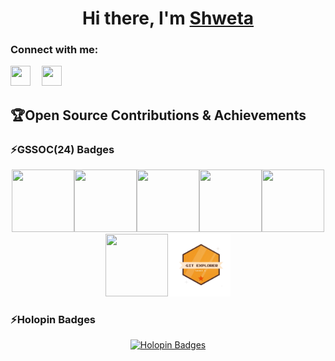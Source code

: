 <h1 align="center"> Hi there, I'm <a href="https://www.linkedin.com/in/shweta-patil-958360242">Shweta</a> </h1>

### Connect with me:

<p align="left" style="display:flex; gap:10px; align-items:center;">
  <a href="https://x.com/_Shwetzz" target="_blank" style="margin-right:8px;">
    <img src="https://cdn-icons-png.flaticon.com/512/5968/5968958.png" width="32" height="32"/>
  </a>
  <a href="https://www.linkedin.com/in/shweta-patil-958360242" target="_blank">
    <img src="https://cdn-icons-png.flaticon.com/512/174/174857.png" width="32" height="32"/>
  </a>
</p>

<!---
shwetzz14/shwetzz14 is a ✨ special ✨ repository because its `README.md` (this file) appears on your GitHub profile.
You can click the Preview link to take a look at your changes.
--->

## 🏆Open Source Contributions & Achievements
###  ⚡GSSOC(24) Badges 
<div style="display: flex; align-items: center; gap: 10px;" align="center">
  <a href="https://gssoc.girlscript.tech/leaderboard">
    <img src="https://raw.githubusercontent.com/GSSoC24/Postman-Challenge/main/docs/assets/Postman%20White.png" width="100px" height="100px"/><img src="https://raw.githubusercontent.com/GSSoC24/Postman-Challenge/main/docs/assets/1.png" width="100px" height="100px"/><img src="https://raw.githubusercontent.com/GSSoC24/Postman-Challenge/main/docs/assets/2.png" width="100px" height="100px"/><img src="https://raw.githubusercontent.com/GSSoC24/Postman-Challenge/main/docs/assets/3.png" width="100px" height="100px"/><img src="https://raw.githubusercontent.com/GSSoC24/Postman-Challenge/main/docs/assets/4.png" width="100px" height="100px"/><img src="https://raw.githubusercontent.com/GSSoC24/Postman-Challenge/main/docs/assets/5.png" width="100px" height="100px"/><img src="https://raw.githubusercontent.com/GSSoC24/Contributor/refs/heads/main/assets/Git%20Explorer.png" width="100px" height="100px"/>
  </a>
</div>

###  ⚡Holopin Badges
<p align="center">
  <a href="https://holopin.me/shwetzz14">
    <img src="https://holopin.me/shwetzz14" alt="Holopin Badges" width="500px"/>
  </a>
</p>



